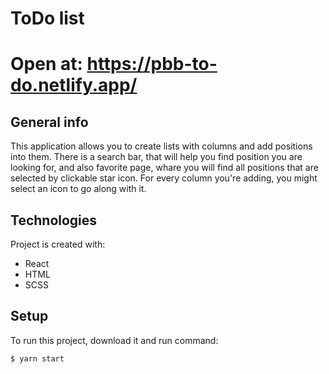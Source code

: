# ToDo list

# Open at: https://pbb-to-do.netlify.app/

## General info
This application allows you to create lists with columns and add positions into them. There is a search bar, that will help you find position you are looking for, and also favorite page, whare you will find all positions that are selected by clickable star icon. For every column you're adding, you might select an icon to go along with it.

## Technologies

Project is created with: 

* React
* HTML
* SCSS

## Setup

To run this project, download it and run command:

```
$ yarn start
```